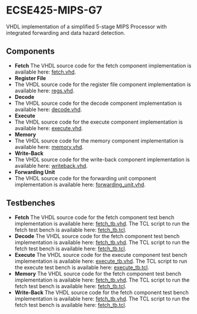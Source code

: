 # ECSE425-MIPS-G7
VHDL implementation of a simplified 5-stage MIPS Processor with integrated forwarding and data hazard detection.

## **Components**

* **Fetch**
The VHDL source code for the fetch component implementation is available here: [fetch.vhd](src/mips/fetch/fetch.vhd).
* **Register File**
* The VHDL source code for the register file component implementation is available here: [regs.vhd](src/mips/regster_file/regs.vhd).
* **Decode**
* The VHDL source code for the decode component implementation is available here: [decode.vhd](src/mips/decode/decode.vhd).
* **Execute**
* The VHDL source code for the execute component implementation is available here: [execute.vhd](src/mips/ex/execute.vhd).
* **Memory**
* The VHDL source code for the memory component implementation is available here: [memory.vhd](src/mips/memory_access/memory.vhd).
* **Write-Back**
* The VHDL source code for the write-back component implementation is available here: [writeback.vhd](src/mips/writeback/writeback.vhd).
* **Forwarding Unit**
* The VHDL source code for the forwarding unit component implementation is available here: [forwarding_unit.vhd](src/mips/forwarding/forwarding_unit.vhd).

## **Testbenches**

* **Fetch**
The VHDL source code for the fetch component test bench implementation is available here: [fetch_tb.vhd](src/mips/fetch/fetch_tb.vhd).
The TCL script to run the fetch test bench is available here: [fetch_tb.tcl](src/mips/fetch/fetch_tb.tcl).
* **Decode**
The VHDL source code for the fetch component test bench implementation is available here: [fetch_tb.vhd](src/mips/fetch/fetch_tb.vhd).
The TCL script to run the fetch test bench is available here: [fetch_tb.tcl](src/mips/fetch/fetch_tb.tcl).
* **Execute**
The VHDL source code for the execute component test bench implementation is available here: [execute_tb.vhd](src/mips/ex/execute_tb.vhd).
The TCL script to run the execute test bench is available here: [execute_tb.tcl](src/mips/ex/execute_tb.tcl).
* **Memory**
The VHDL source code for the fetch component test bench implementation is available here: [fetch_tb.vhd](src/mips/fetch/fetch_tb.vhd).
The TCL script to run the fetch test bench is available here: [fetch_tb.tcl](src/mips/fetch/fetch_tb.tcl).
* **Write-Back**
The VHDL source code for the fetch component test bench implementation is available here: [fetch_tb.vhd](src/mips/fetch/fetch_tb.vhd).
The TCL script to run the fetch test bench is available here: [fetch_tb.tcl](src/mips/fetch/fetch_tb.tcl).
